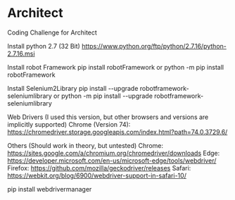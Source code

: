 # Architect
Coding Challenge for Architect


Install python 2.7 (32 Bit)
https://www.python.org/ftp/python/2.7.16/python-2.7.16.msi

Install robot Framework
pip install robotFramework
or
python -m pip install robotFramework

Install Selenium2Library
pip install --upgrade robotframework-seleniumlibrary
or
python -m pip install --upgrade robotframework-seleniumlibrary



Web Drivers (I used this version, but other browsers and versions are implicitly supported)
Chrome (Version 74): https://chromedriver.storage.googleapis.com/index.html?path=74.0.3729.6/

Others (Should work in theory, but untested)
Chrome:	        https://sites.google.com/a/chromium.org/chromedriver/downloads
Edge:	        https://developer.microsoft.com/en-us/microsoft-edge/tools/webdriver/
Firefox:	    https://github.com/mozilla/geckodriver/releases
Safari:	        https://webkit.org/blog/6900/webdriver-support-in-safari-10/


pip install webdrivermanager